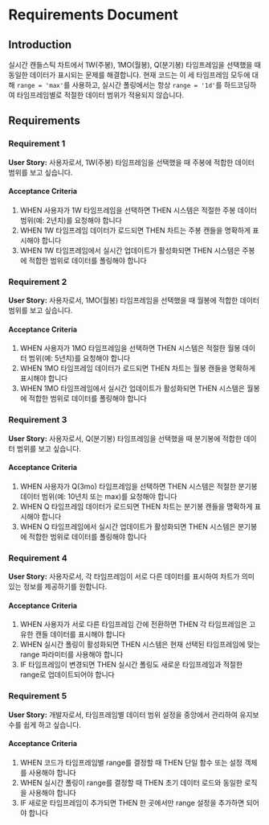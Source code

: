 # Requirements Document

## Introduction

실시간 캔들스틱 차트에서 1W(주봉), 1MO(월봉), Q(분기봉) 타임프레임을 선택했을 때 동일한 데이터가 표시되는 문제를 해결합니다. 현재 코드는 이 세 타임프레임 모두에 대해 `range = 'max'`를 사용하고, 실시간 폴링에서는 항상 `range = '1d'`를 하드코딩하여 타임프레임별로 적절한 데이터 범위가 적용되지 않습니다.

## Requirements

### Requirement 1

**User Story:** 사용자로서, 1W(주봉) 타임프레임을 선택했을 때 주봉에 적합한 데이터 범위를 보고 싶습니다.

#### Acceptance Criteria

1. WHEN 사용자가 1W 타임프레임을 선택하면 THEN 시스템은 적절한 주봉 데이터 범위(예: 2년치)를 요청해야 합니다
2. WHEN 1W 타임프레임 데이터가 로드되면 THEN 차트는 주봉 캔들을 명확하게 표시해야 합니다
3. WHEN 1W 타임프레임에서 실시간 업데이트가 활성화되면 THEN 시스템은 주봉에 적합한 범위로 데이터를 폴링해야 합니다

### Requirement 2

**User Story:** 사용자로서, 1MO(월봉) 타임프레임을 선택했을 때 월봉에 적합한 데이터 범위를 보고 싶습니다.

#### Acceptance Criteria

1. WHEN 사용자가 1MO 타임프레임을 선택하면 THEN 시스템은 적절한 월봉 데이터 범위(예: 5년치)를 요청해야 합니다
2. WHEN 1MO 타임프레임 데이터가 로드되면 THEN 차트는 월봉 캔들을 명확하게 표시해야 합니다
3. WHEN 1MO 타임프레임에서 실시간 업데이트가 활성화되면 THEN 시스템은 월봉에 적합한 범위로 데이터를 폴링해야 합니다

### Requirement 3

**User Story:** 사용자로서, Q(분기봉) 타임프레임을 선택했을 때 분기봉에 적합한 데이터 범위를 보고 싶습니다.

#### Acceptance Criteria

1. WHEN 사용자가 Q(3mo) 타임프레임을 선택하면 THEN 시스템은 적절한 분기봉 데이터 범위(예: 10년치 또는 max)를 요청해야 합니다
2. WHEN Q 타임프레임 데이터가 로드되면 THEN 차트는 분기봉 캔들을 명확하게 표시해야 합니다
3. WHEN Q 타임프레임에서 실시간 업데이트가 활성화되면 THEN 시스템은 분기봉에 적합한 범위로 데이터를 폴링해야 합니다

### Requirement 4

**User Story:** 사용자로서, 각 타임프레임이 서로 다른 데이터를 표시하여 차트가 의미 있는 정보를 제공하기를 원합니다.

#### Acceptance Criteria

1. WHEN 사용자가 서로 다른 타임프레임 간에 전환하면 THEN 각 타임프레임은 고유한 캔들 데이터를 표시해야 합니다
2. WHEN 실시간 폴링이 활성화되면 THEN 시스템은 현재 선택된 타임프레임에 맞는 range 파라미터를 사용해야 합니다
3. IF 타임프레임이 변경되면 THEN 실시간 폴링도 새로운 타임프레임과 적절한 range로 업데이트되어야 합니다

### Requirement 5

**User Story:** 개발자로서, 타임프레임별 데이터 범위 설정을 중앙에서 관리하여 유지보수를 쉽게 하고 싶습니다.

#### Acceptance Criteria

1. WHEN 코드가 타임프레임별 range를 결정할 때 THEN 단일 함수 또는 설정 객체를 사용해야 합니다
2. WHEN 실시간 폴링이 range를 결정할 때 THEN 초기 데이터 로드와 동일한 로직을 사용해야 합니다
3. IF 새로운 타임프레임이 추가되면 THEN 한 곳에서만 range 설정을 추가하면 되어야 합니다
